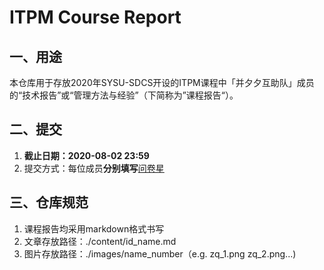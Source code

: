 # ITPM Course Report

## 一、用途

本仓库用于存放2020年SYSU-SDCS开设的ITPM课程中「并夕夕互助队」成员的“技术报告”或“管理方法与经验”（下简称为”课程报告“）。

## 二、提交

1. **截止日期：2020-08-02 23:59**
2. 提交方式：每位成员**分别填写**[问卷星](https://docs.qq.com/form/page/DSFRjSGRpSVlTbm9Z)

## 三、仓库规范

1. 课程报告均采用markdown格式书写
2. 文章存放路径：./content/id_name.md
3. 图片存放路径：./images/name_number（e.g. zq_1.png zq_2.png...)